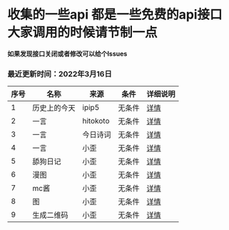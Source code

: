 # 收集的一些api 都是一些免费的api接口大家调用的时候请节制一点

**如果发现接口关闭或者修改可以给个lssues**

### 最近更新时间：2022年3月16日

| 序号 | 名称 | 来源   | 条件 | 详细说明 |
| --- | --- | --- |  --- | --- |
| 1 | 历史上的今天 | ipip5  |无条件 | [详情](/无条件/历史上的今天_ipip5.md) |
| 2 | 一言 | hitokoto |无条件 | [详情](无条件/hitokoto.md) |
| 3 | 一言 | 今日诗词  |无条件 | [详情](无条件/一言-今日诗词.md) |
| 4 | 一言 | 小歪   | 无条件 | [详情](无条件/一言_小歪.md) |
| 5 | 舔狗日记 | 小歪 | 无条件 | [详情](无条件/舔狗日记_小歪.md) |
| 6 | 漫图 | 小歪  | 无条件 | [详情](无条件/漫图_小歪.md) |
| 7 | mc酱 | 小歪  | 无条件 | [详情](无条件/mc酱_小歪.md) |
| 8 | 图 | 小歪  | 无条件 | [详情](无条件/图_小歪.md) |
| 9 | 生成二维码 | 小歪  | 无条件 | [详情](无条件/生成二维码_小歪.md) |
